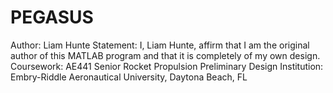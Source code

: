 # PEGASUS
Author: Liam Hunte
Statement: I, Liam Hunte, affirm that I am the original author of this MATLAB program and that it is completely of my own design.
Coursework: AE441 Senior Rocket Propulsion Preliminary Design
Institution: Embry-Riddle Aeronautical University, Daytona Beach, FL  
